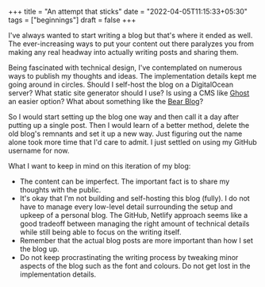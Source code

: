 +++
title = "An attempt that sticks"
date = "2022-04-05T11:15:33+05:30"
tags = ["beginnings"]
draft = false
+++

I've always wanted to start writing a blog but that's where it ended as well. The ever-increasing ways to put your content out there paralyzes you from making any real headway into actually writing posts and sharing them. 

Being fascinated with technical design, I've contemplated on numerous ways to publish my thoughts and ideas. The implementation details kept me going around in circles. Should I self-host the blog on a DigitalOcean server? What static site generator should I use? Is using a CMS like [Ghost](https://ghost.org/) an easier option? What about something like the [Bear Blog](https://bearblog.dev/)?
 
So I would start setting up the blog one way and then call it a day after putting up a single post. Then I would learn of a better method, delete the old blog's remnants and set it up a new way. Just figuring out the name alone took more time that I'd care to admit. I just settled on using my GitHub username for now.

What I want to keep in mind on this iteration of my blog: 
- The content can be imperfect. The important fact is to share my thoughts with the public.
- It's okay that I'm not building and self-hosting this blog (fully). I do not have to manage every low-level detail surrounding the setup and upkeep of a personal blog. The GitHub, Netlify approach seems like a good tradeoff between managing the right amount of technical details while still being able to focus on the writing itself.
- Remember that the actual blog posts are more important than how I set the blog up.
- Do not keep procrastinating the writing process by tweaking minor aspects of the blog such as the font and colours. Do not get lost in the implementation details.
